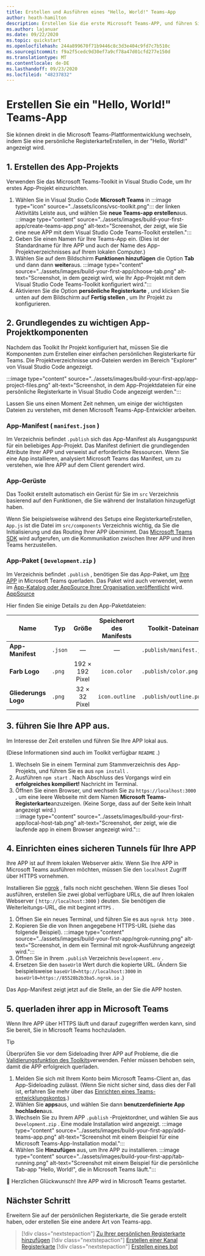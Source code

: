 ```yaml
---
title: Erstellen und Ausführen eines "Hello, World!" Teams-App
author: heath-hamilton
description: Erstellen Sie die erste Microsoft Teams-APP, und führen Sie Sie aus, eine persönliche Registerkarte, auf der "Hello, World!" angezeigt wird.
ms.author: lajanuar
ms.date: 09/22/2020
ms.topic: quickstart
ms.openlocfilehash: 244a899670f71b9446c8c3d3e404c9fd7c7b510c
ms.sourcegitcommit: f9a2f5cedc9d30ef7a9cf78a47d01cfd277e150d
ms.translationtype: MT
ms.contentlocale: de-DE
ms.lasthandoff: 09/23/2020
ms.locfileid: "48237832"
---
```

# <a name="build-a-hello-world-teams-app"></a>Erstellen Sie ein "Hello, World!" Teams-App

Sie können direkt in die Microsoft Teams-Plattformentwicklung wechseln, indem Sie eine persönliche RegisterkarteErstellen, in der "Hello, World!" angezeigt wird.

## <a name="1-create-your-app-project"></a>1. Erstellen des App-Projekts

Verwenden Sie das Microsoft Teams-Toolkit in Visual Studio Code, um Ihr erstes App-Projekt einzurichten.

1. Wählen Sie in Visual Studio Code **Microsoft Teams** in :::image type="icon" source="../assets/icons/vsc-toolkit.png"::: der linken Aktivitäts Leiste aus, und wählen Sie **neue Teams-app erstellen**aus.
:::image type="content" source="../assets/images/build-your-first-app/create-teams-app.png" alt-text="Screenshot, der zeigt, wie Sie eine neue APP mit dem Visual Studio Code Teams-Toolkit erstellen.":::
1. Geben Sie einen Namen für Ihre Teams-App ein. (Dies ist der Standardname für Ihre APP und auch der Name des App-Projektverzeichnisses auf Ihrem lokalen Computer.)
1. Wählen Sie auf dem Bildschirm **Funktionen hinzufügen** die Option **Tab** und dann dann **weiter**aus.
:::image type="content" source="../assets/images/build-your-first-app/choose-tab.png" alt-text="Screenshot, in dem gezeigt wird, wie Ihr App-Projekt mit dem Visual Studio Code Teams-Toolkit konfiguriert wird.":::
1. Aktivieren Sie die Option **persönliche Registerkarte** , und klicken Sie unten auf dem Bildschirm auf **Fertig stellen** , um Ihr Projekt zu konfigurieren.

## <a name="2-understand-important-app-project-components"></a>2. Grundlegendes zu wichtigen App-Projektkomponenten

Nachdem das Toolkit Ihr Projekt konfiguriert hat, müssen Sie die Komponenten zum Erstellen einer einfachen persönlichen Registerkarte für Teams. Die Projektverzeichnisse und-Dateien werden im Bereich "Explorer" von Visual Studio Code angezeigt.

:::image type="content" source="../assets/images/build-your-first-app/app-project-files.png" alt-text="Screenshot, in dem App-Projektdateien für eine persönliche Registerkarte in Visual Studio Code angezeigt werden.":::

Lassen Sie uns einen Moment Zeit nehmen, um einige der wichtigsten Dateien zu verstehen, mit denen Microsoft Teams-App-Entwickler arbeiten.

### <a name="app-manifest-manifestjson"></a>App-Manifest ( `manifest.json` )

Im Verzeichnis befindet `.publish` sich das App-Manifest als Ausgangspunkt für ein beliebiges App-Projekt. Das Manifest definiert die grundlegenden Attribute Ihrer APP und verweist auf erforderliche Ressourcen. Wenn Sie eine App installieren, analysiert Microsoft Teams das Manifest, um zu verstehen, wie Ihre APP auf dem Client gerendert wird.

### <a name="app-scaffolding"></a>App-Gerüste

Das Toolkit erstellt automatisch ein Gerüst für Sie im `src` Verzeichnis basierend auf den Funktionen, die Sie während der Installation hinzugefügt haben.

Wenn Sie beispielsweise während des Setups eine RegisterkarteErstellen, `App.js` ist die Datei im `src/components` Verzeichnis wichtig, da Sie die Initialisierung und das Routing Ihrer APP übernimmt. Das [Microsoft Teams SDK](../tabs/how-to/using-teams-client-sdk.md) wird aufgerufen, um die Kommunikation zwischen Ihrer APP und ihren Teams herzustellen.

### <a name="app-package-developmentzip"></a>App-Paket ( `Development.zip` )

Im Verzeichnis befindet `.publish` , benötigen Sie das App-Paket, um [Ihre APP](../concepts/deploy-and-publish/overview.md#upload-your-app-directly) in Microsoft Teams querladen. Das Paket wird auch verwendet, wenn im [App-Katalog oder AppSource Ihrer Organisation veröffentlicht](../concepts/deploy-and-publish/overview.md#publish-to-your-organizations-app-catalog) wird. [AppSource](../concepts/deploy-and-publish/appsource/publish.md)

Hier finden Sie einige Details zu den App-Paketdateien:

|Name|Typ|Größe|Speicherort des Manifests|Toolkit-Dateiname|
|---|---|:---:|:---:|-----|
|**App-Manifest**|`.json`| — | — |`.publish/manifest.json`|
|**Farb Logo**|`.png`|192 &times; 192 Pixel|`icon.color`|`.publish/color.png`|
|**Gliederungs Logo**|`.png`|32 &times; 32 Pixel|`icon.outline`|`.publish/outline.png`|

## <a name="3-run-your-app"></a>3. führen Sie Ihre APP aus.

Im Interesse der Zeit erstellen und führen Sie Ihre APP lokal aus.

(Diese Informationen sind auch im Toolkit verfügbar `README` .)

1. Wechseln Sie in einem Terminal zum Stammverzeichnis des App-Projekts, und führen Sie es aus `npm install` .
1. Ausführen `npm start` . Nach Abschluss des Vorgangs wird ein **erfolgreiches kompiliert!** Nachricht im Terminal.
1. Öffnen Sie einen Browser, und wechseln Sie zu `https://localhost:3000` , um eine leere Webseite mit dem Namen **Microsoft Teams-Registerkarte**anzuzeigen. (Keine Sorge, dass auf der Seite kein Inhalt angezeigt wird.)<br/>
   :::image type="content" source="../assets/images/build-your-first-app/local-host-tab.png" alt-text="Screenshot, der zeigt, wie die laufende app in einem Browser angezeigt wird.":::

## <a name="4-set-up-a-secure-tunnel-to-your-app"></a>4. Einrichten eines sicheren Tunnels für Ihre APP

Ihre APP ist auf Ihrem lokalen Webserver aktiv. Wenn Sie Ihre APP in Microsoft Teams ausführen möchten, müssen Sie den `localhost` Zugriff über HTTPS vornehmen.

Installieren Sie [ngrok](https://ngrok.com/download) , falls noch nicht geschehen. Wenn Sie dieses Tool ausführen, erstellen Sie zwei global verfügbare URLs, die auf Ihren lokalen Webserver ( `http://localhost:3000` ) deuten. Sie benötigen die Weiterleitungs-URL, die mit beginnt `HTTPS` .

1. Öffnen Sie ein neues Terminal, und führen Sie es aus `ngrok http 3000` .
1. Kopieren Sie die von Ihnen angegebene HTTPS-URL (siehe das folgende Beispiel).
:::image type="content" source="../assets/images/build-your-first-app/ngrok-running.png" alt-text="Screenshot, in dem ein Terminal mit ngrok-Ausführung angezeigt wird.":::
1. Öffnen Sie in Ihrem `.publish` Verzeichnis `Development.env` .
1. Ersetzen Sie den `baseUrl0` Wert durch die kopierte URL. (Ändern Sie beispielsweise `baseUrl0=http://localhost:3000` in `baseUrl0=https://85528b2b3ba5.ngrok.io` .)

Das App-Manifest zeigt jetzt auf die Stelle, an der Sie die APP hosten.

## <a name="5-sideload-your-app-in-teams"></a>5. querladen ihrer app in Microsoft Teams

Wenn Ihre APP über HTTPS läuft und darauf zugegriffen werden kann, sind Sie bereit, Sie in Microsoft Teams hochzuladen.

> [!TIP]
> Überprüfen Sie vor dem Sideloading Ihrer APP auf Probleme, die die [Validierungsfunktion des Toolkits](../concepts/deploy-and-publish/appsource/prepare/submission-checklist.md#teams-app-validation-tool)verwenden. Fehler müssen behoben sein, damit die APP erfolgreich querladen.

1. Melden Sie sich mit Ihrem Konto beim Microsoft Teams-Client an, das App-Sideloading zulässt. (Wenn Sie nicht sicher sind, dass dies der Fall ist, erfahren Sie mehr über das [Einrichten eines Teams-entwicklungskontos](../build-your-first-app/build-first-app-overview.md#set-up-your-development-account).)
1. Wählen Sie **apps**aus, und wählen Sie dann **benutzerdefinierte App hochladen**aus.
1. Wechseln Sie zu Ihrem APP `.publish` -Projektordner, und wählen Sie aus `Development.zip` . Eine modale Installation wird angezeigt.
:::image type="content" source="../assets/images/build-your-first-app/add-teams-app.png" alt-text="Screenshot mit einem Beispiel für eine Microsoft Teams-App-Installation modal.":::
1. Wählen Sie **Hinzufügen** aus, um Ihre APP zu installieren.
:::image type="content" source="../assets/images/build-your-first-app/tab-running.png" alt-text="Screenshot mit einem Beispiel für die persönliche Tab-app "Hello, World!", die in Microsoft Teams läuft.":::

🎉 Herzlichen Glückwunsch! Ihre APP wird in Microsoft Teams gestartet.

## <a name="next-step"></a>Nächster Schritt

Erweitern Sie auf der persönlichen Registerkarte, die Sie gerade erstellt haben, oder erstellen Sie eine andere Art von Teams-app.

> [!div class="nextstepaction"]
> [Zu Ihrer persönlichen Registerkarte hinzufügen](../build-your-first-app/build-personal-tab.md)
> [!div class="nextstepaction"]
> [Erstellen einer Kanal Registerkarte](../build-your-first-app/build-channel-tab.md)
> [!div class="nextstepaction"]
> [Erstellen eines bot](../build-your-first-app/build-bot.md)
